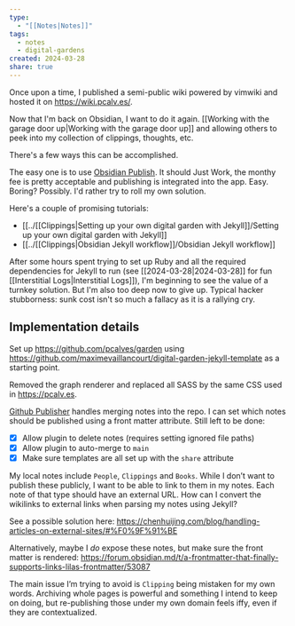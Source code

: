 ```yaml
---
type:
  - "[[Notes|Notes]]"
tags:
  - notes
  - digital-gardens
created: 2024-03-28
share: true
---
```


Once upon a time, I published a semi-public wiki powered by vimwiki and hosted it on https://wiki.pcalv.es/.

Now that I'm back on Obsidian, I want to do it again. [[Working with the garage door up|Working with the garage door up]] and allowing others to peek into my collection of clippings, thoughts, etc. 

There's a few ways this can be accomplished. 

The easy one is to use [Obsidian Publish](https://obsidian.md/publish). It should Just Work, the monthy fee is pretty acceptable and publishing is integrated into the app. Easy. Boring? Possibly. I'd rather try to roll my own solution.

Here's a couple of promising tutorials:
- [[../[[Clippings|Setting up your own digital garden with Jekyll]]/Setting up your own digital garden with Jekyll]]
- [[../[[Clippings|Obsidian Jekyll workflow]]/Obsidian Jekyll workflow]]

After some hours spent trying to set up Ruby and all the required dependencies for Jekyll to run (see [[2024-03-28|2024-03-28]] for fun [[Interstitial Logs|Interstitial Logs]]), I'm beginning to see the value of a turnkey solution. But I'm also too deep now to give up. Typical hacker stubborness: sunk cost isn't so much a fallacy as it is a rallying cry.

## Implementation details

Set up https://github.com/pcalves/garden using https://github.com/maximevaillancourt/digital-garden-jekyll-template as a starting point.

Removed the graph renderer and replaced all SASS by the same CSS used in https://pcalv.es.

[Github Publisher](https://github.com/ObsidianPublisher/obsidian-github-publisher) handles merging notes into the repo. I can set which notes should be published using a front matter attribute. Still left to be done:
- [x] Allow plugin to delete notes (requires setting ignored file paths)
- [x] Allow plugin to auto-merge to `main`
- [x] Make sure templates are all set up with the `share` attribute

My local notes include `People`, `Clippings` and `Books`. While I don’t want to publish these publicly, I want to be able to link to them in my notes. Each note of that type should have an external URL. How can I convert the wikilinks to external links when parsing my notes using Jekyll?

See a possible solution here: https://chenhuijing.com/blog/handling-articles-on-external-sites/#%F0%9F%91%BE

Alternatively, maybe I _do_ expose these notes, but make sure the front matter is rendered: https://forum.obsidian.md/t/a-frontmatter-that-finally-supports-links-lilas-frontmatter/53087

The main issue I’m trying to avoid is `Clipping` being mistaken for my own words. Archiving whole pages is powerful and something I intend to keep on doing, but re-publishing those under my own domain feels iffy, even if they are contextualized.